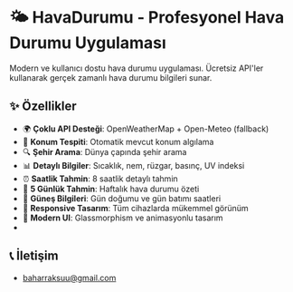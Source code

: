 # 🌤️ HavaDurumu - Profesyonel Hava Durumu Uygulaması

Modern ve kullanıcı dostu hava durumu uygulaması. Ücretsiz API'ler kullanarak gerçek zamanlı hava durumu bilgileri sunar.

## ✨ Özellikler

- 🌍 **Çoklu API Desteği**: OpenWeatherMap + Open-Meteo (fallback)
- 📍 **Konum Tespiti**: Otomatik mevcut konum algılama
- 🔍 **Şehir Arama**: Dünya çapında şehir arama
- 📊 **Detaylı Bilgiler**: Sıcaklık, nem, rüzgar, basınç, UV indeksi
- ⏰ **Saatlik Tahmin**: 8 saatlik detaylı tahmin
- 📅 **5 Günlük Tahmin**: Haftalık hava durumu özeti
- 🌅 **Güneş Bilgileri**: Gün doğumu ve gün batımı saatleri
- 📱 **Responsive Tasarım**: Tüm cihazlarda mükemmel görünüm
- 🎨 **Modern UI**: Glassmorphism ve animasyonlu tasarım
- 
## 📞 İletişim
- baharraksuu@gmail.com
